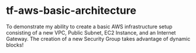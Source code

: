 # tf-aws-basic-architecture
 To demonstrate my ability to create a basic AWS infrastructure setup consisting of a new VPC, Public Subnet, EC2 Instance, and an Internet Gateway. The creation of a new Security Group takes advantage of dynamic blocks!
